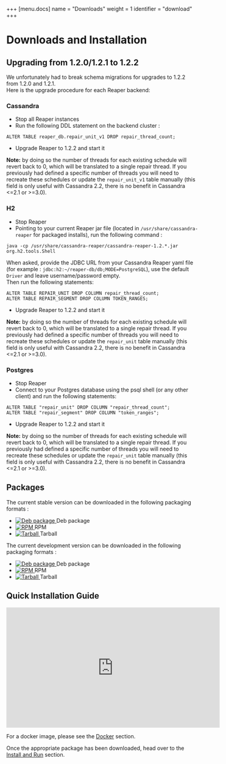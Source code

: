+++
[menu.docs]
name = "Downloads"
weight = 1
identifier = "download"
+++


# Downloads and Installation

## Upgrading from 1.2.0/1.2.1 to 1.2.2
We unfortunately had to break schema migrations for upgrades to 1.2.2 from 1.2.0 and 1.2.1.  
Here is the upgrade procedure for each Reaper backend:  

### Cassandra

* Stop all Reaper instances
* Run the following DDL statement on the backend cluster : 

```
ALTER TABLE reaper_db.repair_unit_v1 DROP repair_thread_count;
```
* Upgrade Reaper to 1.2.2 and start it

**Note:** by doing so the number of threads for each existing schedule will revert back to 0, which will be translated to a single repair thread. If you previously had defined a specific number of threads you will need to recreate these schedules or update the `repair_unit_v1` table manually (this field is only useful with Cassandra 2.2, there is no benefit in Cassandra <=2.1 or >=3.0).

### H2

* Stop Reaper
* Pointing to your current Reaper jar file (located in `/usr/share/cassandra-reaper` for packaged installs), run the following command : 
```
java -cp /usr/share/cassandra-reaper/cassandra-reaper-1.2.*.jar org.h2.tools.Shell
```  
When asked, provide the JDBC URL from your Cassandra Reaper yaml file (for example : `jdbc:h2:~/reaper-db/db;MODE=PostgreSQL`), use the default `Driver` and leave username/password empty.  
Then run the following statements:  

```
ALTER TABLE REPAIR_UNIT DROP COLUMN repair_thread_count;
ALTER TABLE REPAIR_SEGMENT DROP COLUMN TOKEN_RANGES;
```
* Upgrade Reaper to 1.2.2 and start it

**Note:** by doing so the number of threads for each existing schedule will revert back to 0, which will be translated to a single repair thread. If you previously had defined a specific number of threads you will need to recreate these schedules or update the `repair_unit` table manually (this field is only useful with Cassandra 2.2, there is no benefit in Cassandra <=2.1 or >=3.0).

### Postgres

* Stop Reaper
* Connect to your Postgres database using the psql shell (or any other client) and run the following statements:

```
ALTER TABLE "repair_unit" DROP COLUMN "repair_thread_count";
ALTER TABLE "repair_segment" DROP COLUMN "token_ranges";
```
* Upgrade Reaper to 1.2.2 and start it

**Note:** by doing so the number of threads for each existing schedule will revert back to 0, which will be translated to a single repair thread. If you previously had defined a specific number of threads you will need to recreate these schedules or update the `repair_unit` table manually (this field is only useful with Cassandra 2.2, there is no benefit in Cassandra <=2.1 or >=3.0).


## Packages

The current stable version can be downloaded in the following packaging formats : 

* [ ![Deb package](https://api.bintray.com/packages/thelastpickle/reaper-deb/cassandra-reaper/images/download.svg) ](https://bintray.com/thelastpickle/reaper-deb/cassandra-reaper/_latestVersion) Deb package
* [ ![RPM](https://api.bintray.com/packages/thelastpickle/reaper-rpm/cassandra-reaper/images/download.svg) ](https://bintray.com/thelastpickle/reaper-rpm/cassandra-reaper/_latestVersion) RPM
* [ ![Tarball](https://api.bintray.com/packages/thelastpickle/reaper-tarball/cassandra-reaper/images/download.svg) ](https://bintray.com/thelastpickle/reaper-tarball/cassandra-reaper/_latestVersion) Tarball


The current development version can be downloaded in the following packaging formats : 

* [ ![Deb package](https://api.bintray.com/packages/thelastpickle/reaper-deb-beta/cassandra-reaper-beta/images/download.svg) ](https://bintray.com/thelastpickle/reaper-deb-beta/cassandra-reaper-beta/_latestVersion) Deb package
* [ ![RPM](https://api.bintray.com/packages/thelastpickle/reaper-rpm-beta/cassandra-reaper-beta/images/download.svg) ](https://bintray.com/thelastpickle/reaper-rpm-beta/cassandra-reaper-beta/_latestVersion) RPM
* [ ![Tarball](https://api.bintray.com/packages/thelastpickle/reaper-tarball-beta/cassandra-reaper-beta/images/download.svg) ](https://bintray.com/thelastpickle/reaper-tarball-beta/cassandra-reaper-beta/_latestVersion) Tarball


## Quick Installation Guide

<iframe width="560" height="315" src="https://www.youtube.com/embed/0dub29BgwPI" frameborder="0" gesture="media" allowfullscreen></iframe>

 
For a docker image, please see the [Docker](docker) section.

Once the appropriate package has been downloaded, head over to the [Install and Run](install) section.
